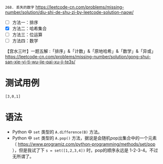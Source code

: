 
`268. 丢失的数字` https://leetcode-cn.com/problems/missing-number/solution/diu-shi-de-shu-zi-by-leetcode-solution-naow/
- [ ] 方法一：排序
- [x] 方法二：哈希集合
- [ ] 方法三：位运算
- [ ] 方法四：数学

【宫水三叶】一题五解 :「排序」&「计数」&「原地哈希」&「数学」&「异或」 https://leetcode-cn.com/problems/missing-number/solution/gong-shui-san-xie-yi-ti-wu-jie-pai-xu-ji-te3s/

# 测试用例

```
[3,0,1]
```

# 语法

- Python 中 `set` 类型的 `A.difference(B)` 方法。
- Python 中 `set` 类型的 `A.pop()` 方法，据说是会随机pop出集合中的一个元素（ https://www.programiz.com/python-programming/methods/set/pop ），但是我试了下 `s = set([1,2,3,4])` 时，pop的顺序永远是 1-2-3-4。不过无所谓了。
